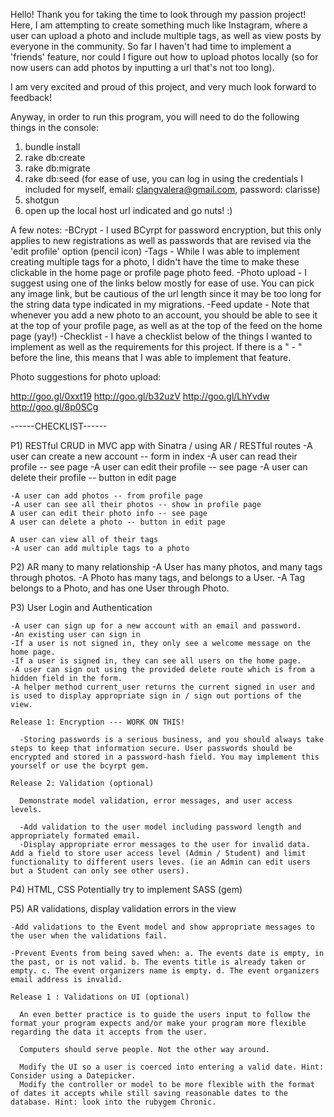 Hello! Thank you for taking the time to look through my passion project! Here, I am attempting to create something much like Instagram, where a user can upload a photo and include multiple tags, as well as view posts by everyone in the community. So far I haven't had time to implement a 'friends' feature, nor could I figure out how to upload photos locally (so for now users can add photos by inputting a url that's not too long).

I am very excited and proud of this project, and very much look forward to feedback!

Anyway, in order to run this program, you will need to do the following things in the console:
  1) bundle install
  2) rake db:create
  3) rake db:migrate
  4) rake db:seed (for ease of use, you can log in using the credentials I included for myself, email: clangvalera@gmail.com, password: clarisse)
  5) shotgun
  6) open up the local host url indicated and go nuts! :)

A few notes:
  -BCrypt - I used BCyrpt for password encryption, but this only applies to new registrations as well as passwords that are revised via the 'edit profile' option (pencil icon)
  -Tags - While I was able to implement creating multiple tags for a photo, I didn't have the time to make these clickable in the home page or profile page photo feed.
  -Photo upload - I suggest using one of the links below mostly for ease of use. You can pick any image link, but be cautious of the url length since it may be too long for the string data type indicated in my migrations.
  -Feed update - Note that whenever you add a new photo to an account, you should be able to see it at the top of your profile page, as well as at the top of the feed on the home page (yay!)
  -Checklist - I have a checklist below of the things I wanted to implement as well as the requirements for this project. If there is a " - " before the line, this means that I was able to implement that feature.

Photo suggestions for photo upload:

http://goo.gl/0xxt19
http://goo.gl/b32uzV
http://goo.gl/LhYvdw
http://goo.gl/8p0SCg

------CHECKLIST------

P1) RESTful CRUD in MVC app with Sinatra / using AR / RESTful routes
    -A user can create a new account -- form in index
    -A user can read their profile -- see page
    -A user can edit their profile -- see page
    -A user can delete their profile -- button in edit page

    -A user can add photos -- from profile page
    -A user can see all their photos -- show in profile page
    A user can edit their photo info -- see page
    A user can delete a photo -- button in edit page

    A user can view all of their tags
    -A user can add multiple tags to a photo

P2) AR many to many relationship
    -A User has many photos, and many tags through photos.
    -A Photo has many tags, and belongs to a User.
    -A Tag belongs to a Photo, and has one User through Photo.

P3) User Login and Authentication

    -A user can sign up for a new account with an email and password.
    -An existing user can sign in
    -If a user is not signed in, they only see a welcome message on the home page.
    -If a user is signed in, they can see all users on the home page.
    -A user can sign out using the provided delete route which is from a hidden field in the form.
    -A helper method current_user returns the current signed in user and is used to display appropriate sign in / sign out portions of the view.

    Release 1: Encryption --- WORK ON THIS!

      -Storing passwords is a serious business, and you should always take steps to keep that information secure. User passwords should be encrypted and stored in a password-hash field. You may implement this yourself or use the bcyrpt gem.

    Release 2: Validation (optional)

      Demonstrate model validation, error messages, and user access levels.

      -Add validation to the user model including password length and appropriately formated email.
      -Display appropriate error messages to the user for invalid data. Add a field to store user access level (Admin / Student) and limit functionality to different users leves. (ie an Admin can edit users but a Student can only see other users).

P4) HTML, CSS
    Potentially try to implement SASS (gem)

P5) AR validations, display validation errors in the view

    -Add validations to the Event model and show appropriate messages to the user when the validations fail.

    -Prevent Events from being saved when: a. The events date is empty, in the past, or is not valid. b. The events title is already taken or empty. c. The event organizers name is empty. d. The event organizers email address is invalid.

    Release 1 : Validations on UI (optional)

      An even better practice is to guide the users input to follow the format your program expects and/or make your program more flexible regarding the data it accepts from the user.

      Computers should serve people. Not the other way around.

      Modify the UI so a user is coerced into entering a valid date. Hint: Consider using a Datepicker.
      Modify the controller or model to be more flexible with the format of dates it accepts while still saving reasonable dates to the database. Hint: look into the rubygem Chronic.

